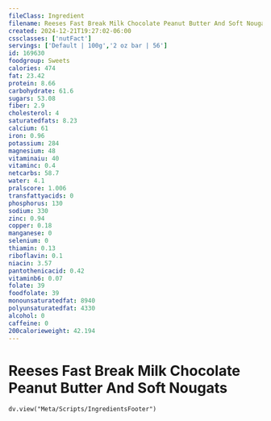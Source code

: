 ```yaml
---
fileClass: Ingredient
filename: Reeses Fast Break Milk Chocolate Peanut Butter And Soft Nougats
created: 2024-12-21T19:27:02-06:00
cssclasses: ['nutFact']
servings: ['Default | 100g','2 oz bar | 56']
id: 169630
foodgroup: Sweets
calories: 474
fat: 23.42
protein: 8.66
carbohydrate: 61.6
sugars: 53.08
fiber: 2.9
cholesterol: 4
saturatedfats: 8.23
calcium: 61
iron: 0.96
potassium: 284
magnesium: 48
vitaminaiu: 40
vitaminc: 0.4
netcarbs: 58.7
water: 4.1
pralscore: 1.006
transfattyacids: 0
phosphorus: 130
sodium: 330
zinc: 0.94
copper: 0.18
manganese: 0
selenium: 0
thiamin: 0.13
riboflavin: 0.1
niacin: 3.57
pantothenicacid: 0.42
vitaminb6: 0.07
folate: 39
foodfolate: 39
monounsaturatedfat: 8940
polyunsaturatedfat: 4330
alcohol: 0
caffeine: 0
200calorieweight: 42.194
---
```


# Reeses Fast Break Milk Chocolate Peanut Butter And Soft Nougats

```dataviewjs
dv.view("Meta/Scripts/IngredientsFooter")
```